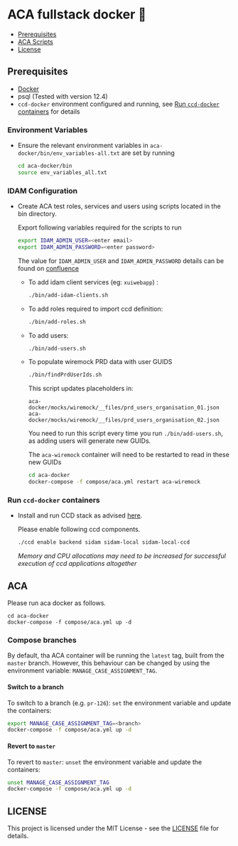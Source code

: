 # ACA fullstack docker :whale:

- [Prerequisites](#prerequisites)
- [ACA Scripts](#ACA)
- [License](#license)

## Prerequisites

- [Docker](https://www.docker.com)
- psql (Tested with version 12.4)
- `ccd-docker` environment configured and running,
see [Run `ccd-docker` containers](#Run-ccd-docker-containers) for details

### Environment Variables
- Ensure the relevant environment variables in `aca-docker/bin/env_variables-all.txt` are set by running

    ```bash
    cd aca-docker/bin
    source env_variables_all.txt
  ```


### IDAM Configuration

- Create ACA test roles, services and users using scripts located in the bin directory.

    Export following variables required for the scripts to run
    ```bash
    export IDAM_ADMIN_USER=<enter email>
    export IDAM_ADMIN_PASSWORD=<enter password>
    ```

    The value for `IDAM_ADMIN_USER` and `IDAM_ADMIN_PASSWORD` details can be found on [confluence](https://tools.hmcts.net/confluence/x/eQP3P)

    - To add idam client services (eg: `xuiwebapp`) :

        ```bash
        ./bin/add-idam-clients.sh
        ```

    - To add roles required to import ccd definition:

        ```bash
        ./bin/add-roles.sh
        ```

    - To add users:

        ```bash
        ./bin/add-users.sh
        ```

    - To populate wiremock PRD data with user GUIDS

        ```bash
        ./bin/findPrdUserIds.sh
        ```

        This script updates placeholders in: 

        ```
        aca-docker/mocks/wiremock/__files/prd_users_organisation_01.json
        aca-docker/mocks/wiremock/__files/prd_users_organisation_02.json
        ```

        You need to run this script every time you run `./bin/add-users.sh`, as adding users will
        generate new GUIDs.

        The `aca-wiremock` container will need to be restarted to read in these new GUIDs

        ```bash
        cd aca-docker
        docker-compose -f compose/aca.yml restart aca-wiremock
        ```

### Run `ccd-docker` containers
- Install and run CCD stack as advised [here](https://github.com/hmcts/ccd-docker).

    Please enable following ccd components.
    ```bash
    ./ccd enable backend sidam sidam-local sidam-local-ccd
    ```

    *Memory and CPU allocations may need to be increased for successful execution of ccd applications altogether*

## ACA

Please run aca docker as follows.

```
cd aca-docker
docker-compose -f compose/aca.yml up -d
```

### Compose branches

By default, tha ACA container will be running the `latest` tag, built from the `master` branch.  However, this behaviour can be changed by using the environment variable: `MANAGE_CASE_ASSIGNMENT_TAG`.

#### Switch to a branch

To switch to a branch (e.g. `pr-126`): `set` the environment variable and update the containers:

```bash
export MANAGE_CASE_ASSIGNMENT_TAG=<branch>
docker-compose -f compose/aca.yml up -d
```

#### Revert to `master`

To revert to `master`: `unset` the environment variable and update the containers:

```bash
unset MANAGE_CASE_ASSIGNMENT_TAG
docker-compose -f compose/aca.yml up -d
```

## LICENSE

This project is licensed under the MIT License - see the [LICENSE](LICENSE.md) file for details.
